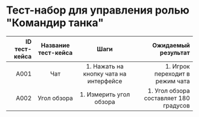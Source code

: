 # __Тест-набор для управления ролью "Командир танка"__
| ID тест-кейса | Название тест-кейса | Шаги | Ожидаемый результат |
| ------------: | :----------------------: | :-----------------------------------: | ---------------------------------------------------------: |
|A001|Чат|1. Нажать на кнопку чата на интерфейсе|1. Игрок переходит в режим чата|
|          A002 |     Угол обзора     |        1. Измерить угол обзора         | 1. Угол обзора составляет 180 градусов |
